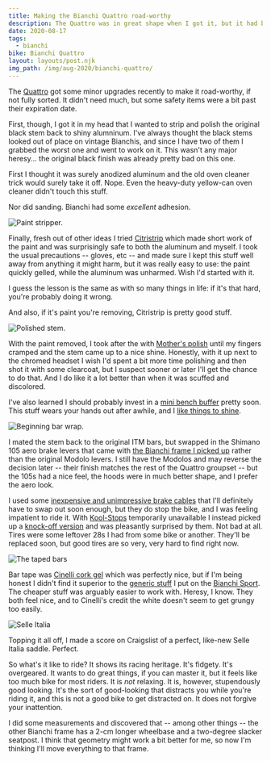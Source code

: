 ```yaml
---
title: Making the Bianchi Quattro road-worthy
description: The Quattro was in great shape when I got it, but it had been sitting awhile and needed some attention before it was rideable.
date: 2020-08-17
tags:
  - bianchi
bike: Bianchi Quattro
layout: layouts/post.njk
img_path: /img/aug-2020/bianchi-quattro/
---
```


The [Quattro](/tags/bianchi-quattro) got some minor upgrades recently to make it road-worthy, if not fully sorted. It didn't need much, but some safety items were a bit past their expiration date.

First, though, I got it in my head that I wanted to strip and polish the original black stem back to shiny alumninum. I've always thought the black stems looked out of place on vintage Bianchis, and since I have two of them I grabbed the worst one and went to work on it. This wasn't any major heresy... the original black finish was already pretty bad on this one.

First I thought it was surely anodized aluminum and the old oven cleaner trick would surely take it off. Nope. Even the heavy-duty yellow-can oven cleaner didn't touch this stuff.

Nor did sanding. Bianchi had some _excellent_ adhesion.

<img src="{{ img_path }}citristrip.jpg" alt="Paint stripper.">

Finally, fresh out of other ideas I tried [Citristrip](https://amzn.to/34AW41C) which made short work of the paint and was surprisingly safe to both the aluminum and myself. I took the usual precautions -- gloves, etc -- and made sure I kept this stuff well away from anything it might harm, but it was really easy to use: the paint quickly gelled, while the aluminum was unharmed. Wish I'd started with it. 

I guess the lesson is the same as with so many things in life: if it's that hard, you're probably doing it wrong. 

And also, if it's paint you're removing, Citristrip is pretty good stuff.

<img src="{{ img_path }}polished-stem.jpg" alt="Polished stem.">

With the paint removed, I took after the with [Mother's polish](https://amzn.to/2XEvGQl) until my fingers cramped and the stem came up to a nice shine. Honestly, with it up next to the chromed headset I wish I'd spent a bit more time polishing and then shot it with some clearcoat, but I suspect sooner or later I'll get the chance to do that. And I do like it a lot better than when it was scuffed and discolored.

I've also learned I should probably invest in a [mini bench buffer](https://amzn.to/2EF79Ui) pretty soon. This stuff wears your hands out after awhile, and I [like things to shine](posts/july-2020/silver/).

<img src="{{ img_path }}bar-wrap-1.jpg" alt="Beginning bar wrap.">

I mated the stem back to the original ITM bars, but swapped in the Shimano 105 aero brake levers that came with [the Bianchi frame I picked up](/posts/july-2020/the-bianchi/) rather than the original Modolo levers. I still have the Modolos and may reverse the decision later -- their finish matches the rest of the Quattro groupset -- but the 105s had a nice feel, the hoods were in much better shape, and I prefer the aero look.

I used some [inexpensive and unimpressive brake cables](https://amzn.to/3ht5cJg) that I'll definitely have to swap out soon enough, but they do stop the bike, and I was feeling impatient to ride it. With [Kool-Stops](https://amzn.to/3hCCYMg) temporarily unavailable I instead picked up a [knock-off version](https://amzn.to/32os32o) and was pleasantly surprised by them. Not bad at all. Tires were some leftover 28s I had from some bike or another. They'll be replaced soon, but good tires are so very, very hard to find right now.

<img src="{{ img_path }}taped-bars.jpg" alt="The taped bars">

Bar tape was [Cinelli cork gel](https://amzn.to/3hyIAqW) which was perfectly nice, but if I'm being honest I didn't find it superior to the [generic stuff](https://amzn.to/31xtsEt) I put on the [Bianchi Sport](/tags/bianchi-sport/). The cheaper stuff was arguably easier to work with. Heresy, I know. They both feel nice, and to Cinelli's credit the white doesn't seem to get grungy too easily.

<img src="{{ img_path }}/selle.jpg" alt="Selle Italia">

Topping it all off, I made a score on Craigslist of a perfect, like-new Selle Italia saddle. Perfect.

So what's it like to ride? It shows its racing heritage. It's fidgety. It's overgeared. It wants to do great things, if you can master it, but it feels like too much bike for most riders. It is *not* relaxing. It is, however, stupendously good looking. It's the sort of good-looking that distracts you while you're riding it, and this is not a good bike to get distracted on. It does not forgive your inattention.

I did some measurements and discovered that -- among other things -- the other Bianchi frame has a 2-cm longer wheelbase and a two-degree slacker seatpost. I think that geometry might work a bit better for me, so now I'm thinking I'll move everything to that frame.